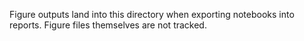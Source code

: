 Figure outputs land into this directory when exporting notebooks into reports.
Figure files themselves are not tracked.
